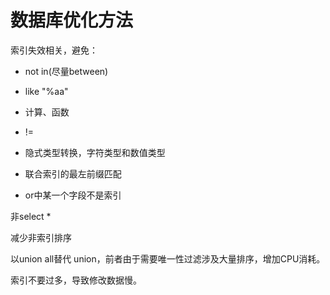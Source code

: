 # 数据库优化方法

索引失效相关，避免：

- not in(尽量between)
- like "%aa"
- 计算、函数
- !=
- 隐式类型转换，字符类型和数值类型

- 联合索引的最左前缀匹配
- or中某一个字段不是索引

非select *

减少非索引排序

以union all替代 union，前者由于需要唯一性过滤涉及大量排序，增加CPU消耗。

索引不要过多，导致修改数据慢。